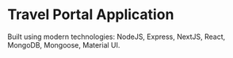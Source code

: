 # Travel Portal Application

Built using modern technologies: NodeJS, Express, NextJS, React, MongoDB, Mongoose, Material UI.